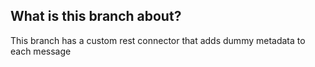 ## What is this branch about?

This branch has a custom rest connector that adds dummy metadata to each message
